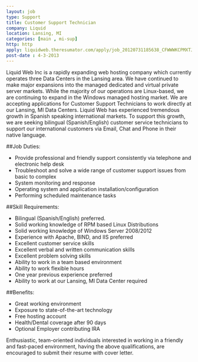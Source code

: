 ```yaml
---
layout: job
type: Support
title: Customer Support Technician
company: Liquid
location: Lansing, MI
categories: [main , mi-sup]
http: http
apply: liquidweb.theresumator.com/apply/job_20120731185638_CFWWWKCPMXTJ3YWO/Bilingual-Customer-Support-Technician-Spanish-English.html
post-date : 4-3-2013
---
```


Liquid Web Inc is a rapidly expanding web hosting company which currently operates three Data Centers in the Lansing area.  We have continued to make major expansions into the managed dedicated and virtual private server markets.  While the majority of our operations are Linux-based, we are continuing to expand in the Windows managed hosting market. We are accepting applications for Customer Support Technicians to work directly at our Lansing, MI Data Centers.  Liquid Web has experienced tremendous growth in Spanish speaking international markets. To support this growth, we are seeking bilingual (Spanish/English) customer service technicians to support our international customers via Email, Chat and Phone in their native language. 

##Job Duties:

* Provide professional and friendly support consistently via telephone and electronic help desk
* Troubleshoot and solve a wide range of customer support issues from basic to complex
* System monitoring and response
* Operating system and application installation/configuration
* Performing scheduled maintenance tasks

##Skill Requirements:

* Bilingual (Spanish/English) preferred. 
* Solid working knowledge of RPM based Linux Distributions
* Solid working knowledge of Windows Server 2008/2012
* Experience with Apache, BIND, and IIS preferred
* Excellent customer service skills
* Excellent verbal and written communication skills
* Excellent problem solving skills
* Ability to work in a team based environment
* Ability to work flexible hours
* One year previous experience preferred
* Ability to work at our Lansing, MI Data Center required

##Benefits:

* Great working environment
* Exposure to state-of-the-art technology
* Free hosting account
* Health/Dental coverage after 90 days
* Optional Employer contributing IRA

Enthusiastic, team-oriented individuals interested in working in a friendly and fast-paced environment, having the above qualifications, are encouraged to submit their resume with cover letter.
